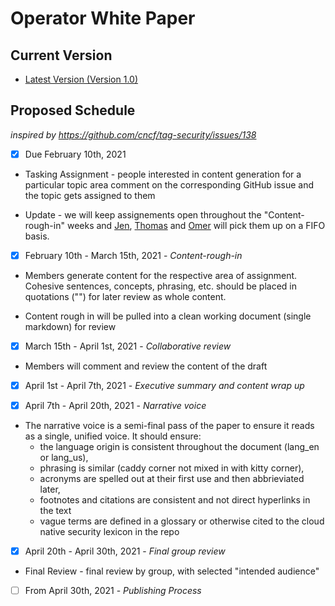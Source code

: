 # Operator White Paper

## Current Version
- [Latest Version (Version 1.0)](./index.md) 

## Proposed Schedule
*inspired by https://github.com/cncf/tag-security/issues/138*
- [x] Due February 10th, 2021
* Tasking Assignment - people interested in content generation for a particular topic area comment on the corresponding GitHub issue and the topic gets assigned to them

* Update - we will keep assignements open throughout the "Content-rough-in" weeks and [Jen](https://github.com/jenniferstrej), [Thomas](https://github.com/thschue) and [Omer](https://github.com/OmerKahani) will pick them up on a FIFO basis.

- [x] February 10th - March 15th, 2021  - *Content-rough-in*
* Members generate content for the respective area of assignment. Cohesive sentences, concepts, phrasing, etc. should be placed in quotations ("") for later review as whole content.

* Content rough in will be pulled into a clean working document (single markdown) for review

- [x] March 15th - April 1st, 2021 - *Collaborative review*
* Members will comment and review the content of the draft

- [x] April 1st - April 7th, 2021 - *Executive summary and content wrap up*

- [x] April 7th - April 20th, 2021 - *Narrative voice*
  

* The narrative voice is a semi-final pass of the paper to ensure it reads
  as a single, unified voice.  It should ensure:
  * the language origin is consistent throughout the document (lang_en or lang_us),
  * phrasing is similar (caddy corner not mixed in with kitty corner),
  * acronyms are spelled out at their first use and then abbrieviated later,
  * footnotes and citations are consistent and not direct hyperlinks in the text
  * vague terms are defined in a glossary or otherwise cited to the cloud native security lexicon in the repo

- [X] April 20th - April 30th, 2021 - *Final group review*
* Final Review - final review by group, with selected "intended audience"

- [ ] From April 30th, 2021 - *Publishing Process*
